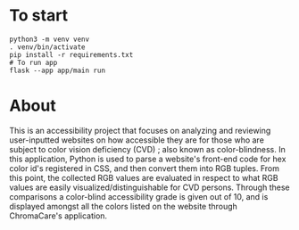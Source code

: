 # To start

```shell
python3 -m venv venv
. venv/bin/activate
pip install -r requirements.txt
# To run app
flask --app app/main run
```

# About

This is an accessibility project that focuses on analyzing and reviewing user-inputted websites on how accessible they
are for those who are subject to color vision deficiency (CVD) ; also known as color-blindness. In this application,
Python is used to parse a website's front-end code for hex color id's registered in CSS, and then convert them into RGB
tuples.
From this point, the collected RGB values are evaluated in respect to what RGB values are easily
visualized/distinguishable for CVD persons. Through these comparisons a color-blind accessibility grade is given out of
10, and is displayed amongst all the colors listed on the website through ChromaCare's application.